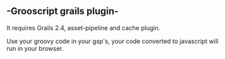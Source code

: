 -Grooscript grails plugin-
--------------------------

It requires Grails 2.4, asset-pipeline and cache plugin.

Use your groovy code in your gsp's, your code converted to javascript will run in your browser.

